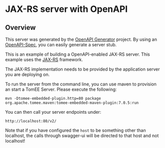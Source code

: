 # JAX-RS server with OpenAPI

## Overview
This server was generated by the [OpenAPI Generator](https://openapi-generator.tech) project. By using an
[OpenAPI-Spec](https://openapis.org), you can easily generate a server stub.

This is an example of building a OpenAPI-enabled JAX-RS server.
This example uses the [JAX-RS](https://jax-rs-spec.java.net/) framework.


The JAX-RS implementation needs to be provided by the application server you are deploying on.

To run the server from the command line, you can use maven to provision an start a TomEE Server.
Please execute the following:

```
mvn -Dtomee-embedded-plugin.http=80 package org.apache.tomee.maven:tomee-embedded-maven-plugin:7.0.5:run
```

You can then call your server endpoints under:

```
http://localhost:80/v2/
```

Note that if you have configured the `host` to be something other than localhost, the calls through
swagger-ui will be directed to that host and not localhost!
